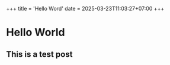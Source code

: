 +++
title = 'Hello Word'
date = 2025-03-23T11:03:27+07:00
+++

# Hello World
## This is a test post
